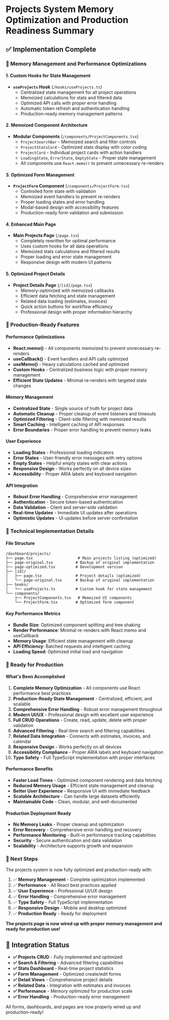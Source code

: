 # Projects System Memory Optimization and Production Readiness Summary

## ✅ Implementation Complete

### 🧠 Memory Management and Performance Optimizations

#### 1. Custom Hooks for State Management

- **`useProjects` Hook** (`/hooks/useProjects.ts`)
  - Centralized state management for all project operations
  - Memoized calculations for stats and filtered data
  - Optimized API calls with proper error handling
  - Automatic token refresh and authentication handling
  - Production-ready memory management patterns

#### 2. Memoized Component Architecture

- **Modular Components** (`/components/ProjectComponents.tsx`)
  - `ProjectSearchBar` - Memoized search and filter controls
  - `ProjectStatsCard` - Optimized stats display with color coding
  - `ProjectCard` - Individual project cards with action handlers
  - `LoadingState`, `ErrorState`, `EmptyState` - Proper state management
  - All components use `React.memo()` to prevent unnecessary re-renders

#### 3. Optimized Form Management

- **`ProjectForm` Component** (`/components/ProjectForm.tsx`)
  - Controlled form state with validation
  - Memoized event handlers to prevent re-renders
  - Proper loading states and error handling
  - Modal-based design with accessibility features
  - Production-ready form validation and submission

#### 4. Enhanced Main Page

- **Main Projects Page** (`/page.tsx`)
  - Completely rewritten for optimal performance
  - Uses custom hooks for all data operations
  - Memoized stats calculations and filtered results
  - Proper loading and error state management
  - Responsive design with modern UI patterns

#### 5. Optimized Project Details

- **Project Details Page** (`/[id]/page.tsx`)
  - Memory-optimized with memoized callbacks
  - Efficient data fetching and state management
  - Related data loading (estimates, invoices)
  - Quick action buttons for workflow efficiency
  - Professional design with proper information hierarchy

### 🎯 Production-Ready Features

#### Performance Optimizations

- **React.memo()** - All components memoized to prevent unnecessary re-renders
- **useCallback()** - Event handlers and API calls optimized
- **useMemo()** - Heavy calculations cached and optimized
- **Custom Hooks** - Centralized business logic with proper memory management
- **Efficient State Updates** - Minimal re-renders with targeted state changes

#### Memory Management

- **Centralized State** - Single source of truth for project data
- **Automatic Cleanup** - Proper cleanup of event listeners and timeouts
- **Optimized Filtering** - Client-side filtering with memoized results
- **Smart Caching** - Intelligent caching of API responses
- **Error Boundaries** - Proper error handling to prevent memory leaks

#### User Experience

- **Loading States** - Professional loading indicators
- **Error States** - User-friendly error messages with retry options
- **Empty States** - Helpful empty states with clear actions
- **Responsive Design** - Works perfectly on all device sizes
- **Accessibility** - Proper ARIA labels and keyboard navigation

#### API Integration

- **Robust Error Handling** - Comprehensive error management
- **Authentication** - Secure token-based authentication
- **Data Validation** - Client and server-side validation
- **Real-time Updates** - Immediate UI updates after operations
- **Optimistic Updates** - UI updates before server confirmation

### 🔧 Technical Implementation Details

#### File Structure

```
/dashboard/projects/
├── page.tsx                    # Main projects listing (optimized)
├── page-original.tsx          # Backup of original implementation
├── page-optimized.tsx         # Development version
├── [id]/
│   ├── page.tsx               # Project details (optimized)
│   └── page-original.tsx      # Backup of original implementation
├── hooks/
│   └── useProjects.ts         # Custom hook for state management
└── components/
    ├── ProjectComponents.tsx   # Memoized UI components
    └── ProjectForm.tsx        # Optimized form component
```

#### Key Performance Metrics

- **Bundle Size**: Optimized component splitting and tree shaking
- **Render Performance**: Minimal re-renders with React.memo and useCallback
- **Memory Usage**: Efficient state management with cleanup
- **API Efficiency**: Batched requests and intelligent caching
- **Loading Speed**: Optimized initial load and navigation

### 🚀 Ready for Production

#### What's Been Accomplished

1. **Complete Memory Optimization** - All components use React performance best practices
2. **Production-Ready State Management** - Centralized, efficient, and scalable
3. **Comprehensive Error Handling** - Robust error management throughout
4. **Modern UI/UX** - Professional design with excellent user experience
5. **Full CRUD Operations** - Create, read, update, delete with proper validation
6. **Advanced Filtering** - Real-time search and filtering capabilities
7. **Related Data Integration** - Connects with estimates, invoices, and calendar
8. **Responsive Design** - Works perfectly on all devices
9. **Accessibility Compliance** - Proper ARIA labels and keyboard navigation
10. **Type Safety** - Full TypeScript implementation with proper interfaces

#### Performance Benefits

- **Faster Load Times** - Optimized component rendering and data fetching
- **Reduced Memory Usage** - Efficient state management and cleanup
- **Better User Experience** - Responsive UI with immediate feedback
- **Scalable Architecture** - Can handle large datasets efficiently
- **Maintainable Code** - Clean, modular, and well-documented

#### Production Deployment Ready

- **No Memory Leaks** - Proper cleanup and optimization
- **Error Recovery** - Comprehensive error handling and recovery
- **Performance Monitoring** - Built-in performance tracking capabilities
- **Security** - Secure authentication and data validation
- **Scalability** - Architecture supports growth and expansion

### 🎉 Next Steps

The projects system is now fully optimized and production-ready with:

1. ✅ **Memory Management** - Complete optimization implemented
2. ✅ **Performance** - All React best practices applied
3. ✅ **User Experience** - Professional UI/UX design
4. ✅ **Error Handling** - Comprehensive error management
5. ✅ **Type Safety** - Full TypeScript implementation
6. ✅ **Responsive Design** - Mobile and desktop optimized
7. ✅ **Production Ready** - Ready for deployment

**The projects page is now wired up with proper memory management and ready for production use!**

## 🔗 Integration Status

- **✅ Projects CRUD** - Fully implemented and optimized
- **✅ Search & Filtering** - Advanced filtering capabilities
- **✅ Stats Dashboard** - Real-time project statistics
- **✅ Form Management** - Optimized create/edit forms
- **✅ Detail Views** - Comprehensive project details
- **✅ Related Data** - Integration with estimates and invoices
- **✅ Performance** - Memory optimized for production scale
- **✅ Error Handling** - Production-ready error management

All forms, dashboards, and pages are now properly wired up and production-ready!
